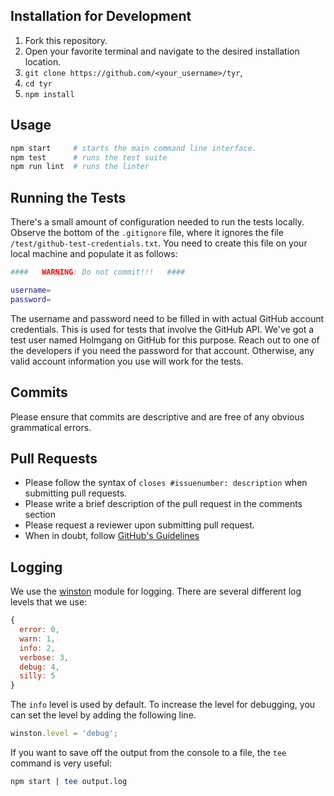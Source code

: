 ## Installation for Development

1. Fork this repository.
2. Open your favorite terminal and navigate to the desired installation location.
3. `git clone https://github.com/<your_username>/tyr`,
4. `cd tyr`
5. `npm install`


## Usage

```bash
npm start     # starts the main command line interface.
npm test      # runs the test suite
npm run lint  # runs the linter
```


## Running the Tests

There's a small amount of configuration needed to run the tests locally.
Observe the bottom of the `.gitignore` file, where it ignores the
file `/test/github-test-credentials.txt`. You need to create this
file on your local machine and populate it as follows:

```bash
####   WARNING: Do not commit!!!   ####

username=
password=
```

The username and password need to be filled in with actual GitHub
account credentials. This is used for tests that involve the
GitHub API. We've got a test user named Holmgang on GitHub for
this purpose. Reach out to one of the developers if you need the
password for that account. Otherwise, any valid account information
you use will work for the tests.


## Commits

Please ensure that commits are descriptive and are free of any obvious grammatical errors.


## Pull Requests

* Please follow the syntax of `closes #issuenumber: description` when submitting pull requests.
* Please write a brief description of the pull request in the comments section
* Please request a reviewer upon submitting pull request.
* When in doubt, follow [GitHub's Guidelines](https://github.com/blog/1943-how-to-write-the-perfect-pull-request)


## Logging

We use the [winston](https://github.com/winstonjs/winston) module for
logging. There are several different log levels that we use:

```javascript
{ 
  error: 0, 
  warn: 1, 
  info: 2, 
  verbose: 3, 
  debug: 4, 
  silly: 5 
}
```

The `info` level is used by default. To increase the level for debugging, you can
set the level by adding the following line.

```javascript
winston.level = 'debug';
```

If you want to save off the output from the console to a file, the `tee` command is
very useful:

```bash
npm start | tee output.log
```
